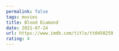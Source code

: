 ```yaml
---
permalink: false
tags: movies
title: Blood Diamond
date: 2021-07-24
url: https://www.imdb.com/title/tt0450259
rating: 4
---
```


